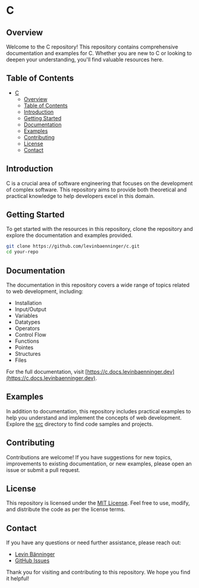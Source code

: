 # C

## Overview

Welcome to the C repository! This repository contains comprehensive documentation and examples for C. Whether you are new to C or looking to deepen your understanding, you'll find valuable resources here.

## Table of Contents

- [C](#c)
  * [Overview](#overview)
  * [Table of Contents](#table-of-contents)
  * [Introduction](#introduction)
  * [Getting Started](#getting-started)
  * [Documentation](#documentation)
  * [Examples](#examples)
  * [Contributing](#contributing)
  * [License](#license)
  * [Contact](#contact)

## Introduction

C is a crucial area of software engineering that focuses on the development of complex software. This repository aims to provide both theoretical and practical knowledge to help developers excel in this domain.

## Getting Started

To get started with the resources in this repository, clone the repository and explore the documentation and examples provided.

```bash
git clone https://github.com/levinbaenninger/c.git
cd your-repo
```

## Documentation

The documentation in this repository covers a wide range of topics related to web development, including:

- Installation
- Input/Output
- Variables
- Datatypes
- Operators
- Control Flow
- Functions
- Pointes
- Structures
- Files

For the full documentation, visit [https://c.docs.levinbaenninger.dev](https://c.docs.levinbaenninger.dev).

## Examples

In addition to documentation, this repository includes practical examples to help you understand and implement the concepts of web development. Explore the [src](./src) directory to find code samples and projects.

## Contributing

Contributions are welcome! If you have suggestions for new topics, improvements to existing documentation, or new examples, please open an issue or submit a pull request.

## License

This repository is licensed under the [MIT License](./LICENSE). Feel free to use, modify, and distribute the code as per the license terms.

## Contact

If you have any questions or need further assistance, please reach out:

- [Levin Bänninger](mailto:l.baenninger@icloud.com)
- [GitHub Issues](https://github.com/levinbaenninger/c/issues)

Thank you for visiting and contributing to this repository. We hope you find it helpful!
